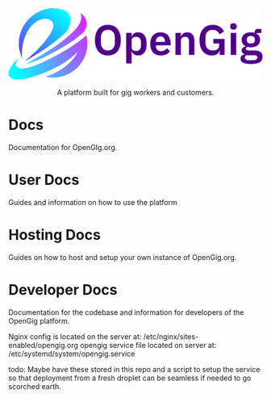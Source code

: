 <div align="center">
<img src="../frontend/public/OpenGig_Logo_Light_Mode.svg" alt="OpenGig Logo" style="height: 30%; width: auto;">

A platform built for gig workers and customers.

</div>

# Docs
Documentation for OpenGIg.org.

# User Docs
Guides and information on how to use the platform

# Hosting Docs
Guides on how to host and setup your own instance of OpenGig.org.

# Developer Docs
Documentation for the codebase and information for developers of the OpenGig platform.


Nginx config is located on the server at: /etc/nginx/sites-enabled/opengig.org
opengig service file located on server at: /etc/systemd/system/opengig.service

todo: Maybe have these stored in this repo and a script to setup the service so that deployment from a fresh droplet can be seamless if needed to go scorched earth.

